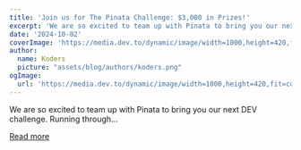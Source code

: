 ```yaml
---
title: 'Join us for The Pinata Challenge: $3,000 in Prizes!'
excerpt: 'We are so excited to team up with Pinata to bring you our next DEV challenge.   Running through...'
date: '2024-10-02'
coverImage: 'https://media.dev.to/dynamic/image/width=1000,height=420,fit=cover,gravity=auto,format=auto/https%3A%2F%2Fdev-to-uploads.s3.amazonaws.com%2Fuploads%2Farticles%2Fi29ve2756dmyxn7b5tuj.png'
author:
  name: Koders
  picture: "assets/blog/authors/koders.png"
ogImage:
  url: 'https://media.dev.to/dynamic/image/width=1000,height=420,fit=cover,gravity=auto,format=auto/https%3A%2F%2Fdev-to-uploads.s3.amazonaws.com%2Fuploads%2Farticles%2Fi29ve2756dmyxn7b5tuj.png'
---
```


We are so excited to team up with Pinata to bring you our next DEV challenge.   Running through...

[Read more](https://dev.to/devteam/join-us-for-the-the-pinata-challenge-3000-in-prizes-59cb)
